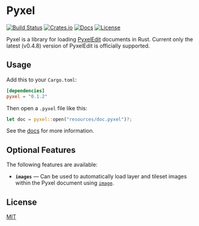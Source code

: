 # Pyxel

[![Build Status](https://api.travis-ci.org/adtennant/pyxel.svg?branch=master)](https://travis-ci.org/adtennant/pyxel)
[![Crates.io](https://img.shields.io/crates/v/pyxel.svg)](https://crates.io/crates/pyxel)
[![Docs](https://docs.rs/pyxel/badge.svg)](https://docs.rs/pyxel)
[![License](https://img.shields.io/crates/l/pyxel.svg)](https://github.com/adtennant/pyxel/blob/master/LICENSE)

Pyxel is a library for loading [PyxelEdit](https://pyxeledit.com) documents in Rust. Current only the latest (v0.4.8) version of PyxelEdit is officially supported.

## Usage

Add this to your `Cargo.toml`:

```toml
[dependencies]
pyxel = "0.1.2"
```

Then open a `.pyxel` file like this:

```rust
let doc = pyxel::open("resources/doc.pyxel")?;
```

See the [docs](https://docs.rs/pyxel) for more information.

## Optional Features

The following features are available:

- **`images`** — Can be used to automatically load layer and tileset images within the Pyxel document using [`image`](https://crates.io/crates/image).

## License

[MIT](https://github.com/adtennant/morgan-console/blob/master/LICENSE)
